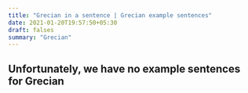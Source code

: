 ```yaml
---
title: "Grecian in a sentence | Grecian example sentences"
date: 2021-01-20T19:57:50+05:30
draft: falses
summary: "Grecian"
---
```

## Unfortunately, we have no example sentences for Grecian                 
